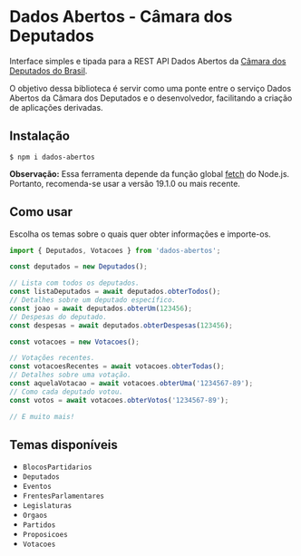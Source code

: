 # Dados Abertos - Câmara dos Deputados
Interface simples e tipada para a REST API Dados Abertos da [Câmara dos Deputados do Brasil](https://www.camara.leg.br/).

O objetivo dessa biblioteca é servir como uma ponte entre o serviço Dados Abertos da Câmara dos Deputados e o desenvolvedor, facilitando a criação de aplicações derivadas.

## Instalação

```
$ npm i dados-abertos
```

**Observação:** Essa ferramenta depende da função global [fetch](https://nodejs.org/dist/latest-v16.x/docs/api/globals.html#fetch) do Node.js.
Portanto, recomenda-se usar a versão 19.1.0 ou mais recente.

## Como usar

Escolha os temas sobre o quais quer obter informações e importe-os.

```javascript
import { Deputados, Votacoes } from 'dados-abertos';

const deputados = new Deputados();

// Lista com todos os deputados.
const listaDeputados = await deputados.obterTodos();
// Detalhes sobre um deputado específico.
const joao = await deputados.obterUm(123456);
// Despesas do deputado.
const despesas = await deputados.obterDespesas(123456);

const votacoes = new Votacoes();

// Votações recentes.
const votacoesRecentes = await votacoes.obterTodas();
// Detalhes sobre uma votação.
const aquelaVotacao = await votacoes.obterUma('1234567-89');
// Como cada deputado votou.
const votos = await votacoes.obterVotos('1234567-89');

// E muito mais!
```

## Temas disponíveis

- `BlocosPartidarios`
- `Deputados`
- `Eventos`
- `FrentesParlamentares`
- `Legislaturas`
- `Orgaos`
- `Partidos`
- `Proposicoes`
- `Votacoes`
